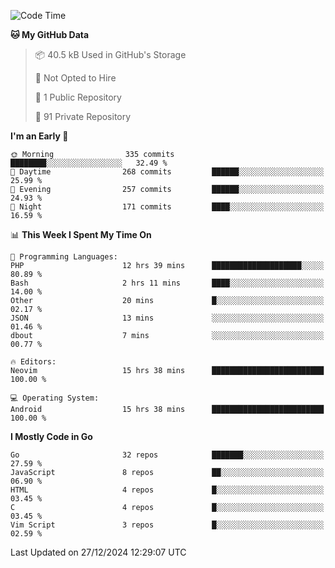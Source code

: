 
<!--START_SECTION:waka-->
![Code Time](http://img.shields.io/badge/Code%20Time-5%2C568%20hrs%2021%20mins-blue)

**🐱 My GitHub Data** 

> 📦 40.5 kB Used in GitHub's Storage 
 > 
> 🚫 Not Opted to Hire
 > 
> 📜 1 Public Repository 
 > 
> 🔑 91 Private Repository 
 > 
**I'm an Early 🐤** 

```text
🌞 Morning                335 commits         ████████░░░░░░░░░░░░░░░░░   32.49 % 
🌆 Daytime                268 commits         ██████░░░░░░░░░░░░░░░░░░░   25.99 % 
🌃 Evening                257 commits         ██████░░░░░░░░░░░░░░░░░░░   24.93 % 
🌙 Night                  171 commits         ████░░░░░░░░░░░░░░░░░░░░░   16.59 % 
```


📊 **This Week I Spent My Time On** 

```text
💬 Programming Languages: 
PHP                      12 hrs 39 mins      ████████████████████░░░░░   80.89 % 
Bash                     2 hrs 11 mins       ████░░░░░░░░░░░░░░░░░░░░░   14.00 % 
Other                    20 mins             █░░░░░░░░░░░░░░░░░░░░░░░░   02.17 % 
JSON                     13 mins             ░░░░░░░░░░░░░░░░░░░░░░░░░   01.46 % 
dbout                    7 mins              ░░░░░░░░░░░░░░░░░░░░░░░░░   00.77 % 

🔥 Editors: 
Neovim                   15 hrs 38 mins      █████████████████████████   100.00 % 

💻 Operating System: 
Android                  15 hrs 38 mins      █████████████████████████   100.00 % 
```

**I Mostly Code in Go** 

```text
Go                       32 repos            ███████░░░░░░░░░░░░░░░░░░   27.59 % 
JavaScript               8 repos             ██░░░░░░░░░░░░░░░░░░░░░░░   06.90 % 
HTML                     4 repos             █░░░░░░░░░░░░░░░░░░░░░░░░   03.45 % 
C                        4 repos             █░░░░░░░░░░░░░░░░░░░░░░░░   03.45 % 
Vim Script               3 repos             █░░░░░░░░░░░░░░░░░░░░░░░░   02.59 % 
```




 Last Updated on 27/12/2024 12:29:07 UTC
<!--END_SECTION:waka-->
